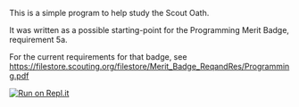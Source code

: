 This is a simple program to help study the Scout Oath.

It was written as a possible starting-point for the Programming
Merit Badge, requirement 5a.

For the current requirements for that badge, see
  https://filestore.scouting.org/filestore/Merit_Badge_ReqandRes/Programming.pdf

[![Run on Repl.it](https://repl.it/badge/github/davidl2/oathtool)](https://repl.it/github/davidl2/oathtool)

